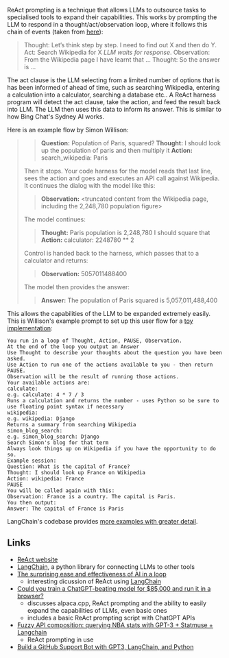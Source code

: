 ReAct prompting is a technique that allows LLMs to outsource tasks to specialised tools to expand their capabilities. This works by prompting the LLM to respond in a thought/act/observation loop, where it follows this chain of events (taken from [here](https://interconnected.org/home/2023/03/16/singularity)):

> Thought: Let’s think step by step. I need to find out X and then do Y.
> Act: Search Wikipedia for X
> *LLM waits for response*.
> Observation: From the Wikipedia page I have learnt that …
> Thought: So the answer is …

The act clause is the LLM selecting from a limited number of options that is has been informed of ahead of time, such as searching Wikipedia, entering a calculation into a calculator, searching a database etc.. A ReAct harness program will detect the act clause, take the action, and feed the result back into LLM.  The LLM then uses this data to inform its answer.  This is similar to how Bing Chat's Sydney AI works.

Here is an example flow by Simon Willison:

> > **Question:** Population of Paris, squared? 
> > **Thought:** I should look up the population of paris and then multiply it
> > **Action:** search_wikipedia: Paris
>
>Then it stops. Your code harness for the model reads that last line, sees the action and goes and executes an API call against Wikipedia. It continues the dialog with the model like this:
>
> > **Observation:** <truncated content from the Wikipedia page, including the 2,248,780 population figure>
> 
> The model continues:
>
>> **Thought:** Paris population is 2,248,780 I should square that
>> **Action:** calculator: 2248780 ** 2
>
>Control is handed back to the harness, which passes that to a calculator and returns:
>
>> **Observation:** 5057011488400
>
>The model then provides the answer:
>
>> **Answer:** The population of Paris squared is 5,057,011,488,400

This allows the capabilities of the LLM to be expanded extremely easily.  This is Willison's  example prompt to set up this user flow for a [toy implementation](https://til.simonwillison.net/llms/python-react-pattern):

```
You run in a loop of Thought, Action, PAUSE, Observation.
At the end of the loop you output an Answer
Use Thought to describe your thoughts about the question you have been asked.
Use Action to run one of the actions available to you - then return PAUSE.
Observation will be the result of running those actions.
Your available actions are:
calculate:
e.g. calculate: 4 * 7 / 3
Runs a calculation and returns the number - uses Python so be sure to use floating point syntax if necessary
wikipedia:
e.g. wikipedia: Django
Returns a summary from searching Wikipedia
simon_blog_search:
e.g. simon_blog_search: Django
Search Simon's blog for that term
Always look things up on Wikipedia if you have the opportunity to do so.
Example session:
Question: What is the capital of France?
Thought: I should look up France on Wikipedia
Action: wikipedia: France
PAUSE
You will be called again with this:
Observation: France is a country. The capital is Paris.
You then output:
Answer: The capital of France is Paris
```

LangChain's codebase provides [more examples with greater detail](https://github.com/hwchase17/langchain/blob/2f6833d4334f762d2abb070a5e1496fc560c5435/langchain/agents/react/wiki_prompt.py#L5).

## Links

- [ReAct website](https://react-lm.github.io/)
- [LangChain](https://github.com/hwchase17/langchain), a python library for connecting LLMs to other tools
- [The surprising ease and effectiveness of AI in a loop](https://interconnected.org/home/2023/03/16/singularity)
	- interesting dicussion of ReAct using [LangChain](https://langchain.readthedocs.io/en/latest/)
- [Could you train a ChatGPT-beating model for $85,000 and run it in a browser?](https://simonwillison.net/2023/Mar/17/beat-chatgpt-in-a-browser/)
	- discusses alpaca.cpp, ReAct prompting and the ability to easily expand the capabilities of LLMs, even basic ones
	- includes a basic ReAct prompting script with ChatGPT APIs
- [Fuzzy API composition: querying NBA stats with GPT-3 + Statmuse + Langchain](https://www.geoffreylitt.com/2023/01/29/fun-with-compositional-llms-querying-basketball-stats-with-gpt-3-statmuse-langchain.html)
	- ReAct prompting in use
- [Build a GitHub Support Bot with GPT3, LangChain, and Python](https://dagster.io/blog/chatgpt-langchain)